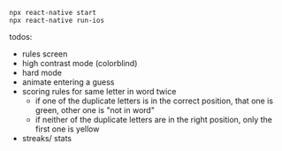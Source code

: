 ```
npx react-native start
npx react-native run-ios
```


todos:
* rules screen
* high contrast mode (colorblind)
* hard mode
* animate entering a guess
* scoring rules for same letter in word twice
  * if one of the duplicate letters is in the correct position, that one is green, other one is "not in word"
  * if neither of the duplicate letters are in the right position, only the first one is yellow
* streaks/ stats
